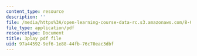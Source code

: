 ```yaml
---
content_type: resource
description: ''
file: /media/https%3A/open-learning-course-data-rc.s3.amazonaws.com/8-06-quantum-physics-iii-spring-2018/97a445929ef61e8844fb76c70eac3dbf_oEBwIJZ3RNM.pdf
file_type: application/pdf
resourcetype: Document
title: 3play pdf file
uid: 97a44592-9ef6-1e88-44fb-76c70eac3dbf
---
```

